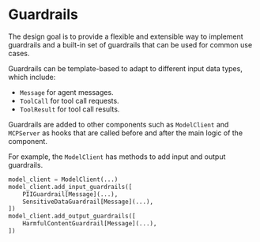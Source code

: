 # Guardrails

The design goal is to provide a flexible and extensible way to implement guardrails
and a built-in set of guardrails that can be used for common use cases.

Guardrails can be template-based to adapt to different input data types, which
include:
- `Message` for agent messages.
- `ToolCall` for tool call requests.
- `ToolResult` for tool call results.

Guardrails are added to other components such as `ModelClient` and `MCPServer`
as hooks that are called before and after the main logic of the component.

For example, the `ModelClient` has methods to add input and output guardrails.

```python
model_client = ModelClient(...)
model_client.add_input_guardrails([
    PIIGuardrail[Message](...),
    SensitiveDataGuardrail[Message](...),
])
model_client.add_output_guardrails([
    HarmfulContentGuardrail[Message](...),
])
```